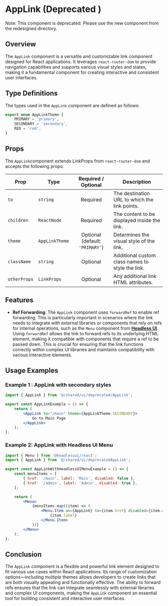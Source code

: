 # AppLink (Deprecated )
Note: This component is deprecated. Please use the new component from the redesigned directory.

## Overview
The `AppLink` component is a versatile and customizable link component designed for React applications.
It leverages `react-router-dom` to provide navigation capabilities and supports various visual styles and states, making it a fundamental component for creating interactive and consistent user interfaces.

## Type Definitions
The types used in the `AppLink` component are defined as follows:
```typescript
export enum AppLinkTheme {
    PRIMARY = 'primary',
    SECONDARY = 'secondary',
    RED = 'red',
}
```
## Props
The `AppLink`component extends LinkProps from `react-router-dom` and accepts the following props:

| Prop              | Type           |       Required / Optional       | Description                                                         |
|-------------------|----------------|:-------------------------------:|---------------------------------------------------------------------|
| `to`              | `string`       |            Required             | The destination URL to which the link points.                     |
| `children`        | `ReactNode`    |            Required             | The content to be displayed inside the link.              |
| `theme`           | `AppLinkTheme` | Optional (default: `'PRIMARY'`) | Determines the visual style of the link.                       |
| `className`       | `string`                                   |            Optional             | Additional custom class names to style the link.                    |
| `otherProps`      | `LinkProps`   |            Optional             | Any additional link HTML attributes.                             |

## Features
- **Ref Forwarding**: The `AppLink` component uses `forwardRef` to enable ref forwarding. This is particularly important in scenarios where the link needs to integrate with external libraries or components that rely on refs for internal operations, such as the `Menu` component from **[Headless UI](https://headlessui.com/)**.
  Using `forwardRef` allows the link to forward refs to its underlying HTML element, making it compatible with components that require a ref to be passed down. This is crucial for ensuring that the link functions correctly within complex UI libraries and maintains compatibility with various interactive elements.


## Usage Examples
### Example 1 : AppLink with secondary styles
```jsx
import { AppLink } from '@/shared/ui/deprecated/AppLink';

export const AppLinkExample = () => {
    return (
        <AppLink to="/main" theme={AppLinkTheme.SECONDARY}>
            Go to Main Page
        </AppLink>
    );
};
```

### Example 2: AppLink with Headless UI Menu
```jsx
import { Menu } from '@headlessui/react';
import { AppLink } from '@/shared/ui/deprecatedAppLink';

export const AppLinkWithHeadlessUIMenuExample = () => {
    const menuItems = [
        { href: '/main', label: 'Main', disabled: false },
        { href: '/admin', label: 'Admin', disabled: true },
    ];

    return (
        <Menu>
            {menuItems.map((item) => (
                <Menu.Item as={AppLink} to={item.href} disabled={item.disabled} key={item.href}>
                    {item.label}
                </Menu.Item>
            ))}
        </Menu>
    );
};
```

## Conclusion
The `AppLink` component is a flexible and powerful link element designed to fit various use cases within React applications. 
Its range of customization options—including multiple themes allows developers to create links that are both visually appealing and functionally effective. 
The ability to forward refs ensures that the link can integrate seamlessly with external libraries and complex UI components, making the `AppLink` component an essential tool for building consistent and interactive user interfaces.
